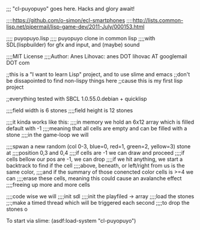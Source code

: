 ;;; "cl-puyopuyo" goes here. Hacks and glory await!


;;;;https://github.com/o-simon/ecl-smartphones
;;;;http://lists.common-lisp.net/pipermail/lisp-game-dev/2011-July/000153.html

;;;; puyopuyo.lisp
;;;; puyopuyo clone in common lisp
;;;;with SDL(lispbuilder) for gfx and input, and (maybe) sound

;;;;MIT License 
;;;;Author: Anes Lihovac: anes DOT lihovac AT googlemail DOT com

;;this is a "I want to learn Lisp" project, and to use slime and emacs
;;don't be dissapointed to find non-lispy things here
;;cause this is my first lisp project

;;everything tested with SBCL 1.0.55.0.debian + quicklisp


;;;;field width is 6 stones
;;;;field height is 12 stones

;;;;it kinda works like this:
;;;;in memory we hold an 6x12 array which is filled default with -1
;;;;meaning that all cells are empty and can be filled with a stone
;;;;in the game-loop we will

;;;;spwan a new random (col 0-3, blue=0, red=1, green=2, yellow=3) stone at 
;;;;position 0,3 and 0,4
;;;;if cells are -1 we can draw and proceed
;;;;if cells bellow our pos are -1, we can drop
;;;;if we hit anything, we start a backtrack to find if the cell
;;;;above, beneath, or left/right from us is the same color,
;;;;and if the summary of those conencted color cells is >=4 we can
;;;;erase these cells, meaning this could cause an avalanche effect
;;;;freeing up more and more cells

;;;;code wise we will
;;;;init sdl
;;;;init the playfiled -> array
;;;;load the stones
;;:;make a timed thread which will be triggered each second
;;;;to drop the stones
o


To start via slime: (asdf:load-system "cl-puyopuyo")